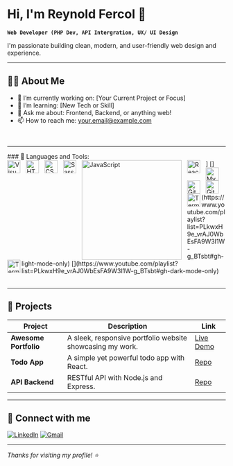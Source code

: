 # Hi, I'm Reynold Fercol 👋

**`Web Developer (PHP Dev, API Intergration, UX/ UI Design`**

I'm passionate building clean, modern, and user-friendly web design and experience.

---

## 🧑‍💻 About Me

- 🔭 I’m currently working on: [Your Current Project or Focus]
- 🌱 I’m learning: [New Tech or Skill]
- 💬 Ask me about: Frontend, Backend, or anything web!
- 📫 How to reach me: [your.email@example.com](mailto:your.email@example.com)
<br>
<hr>
### 🚀 Languages and Tools:
<br>
<img align="left" alt="Visual Studio Code" width="30px" src="https://cdn.jsdelivr.net/gh/devicons/devicon/icons/vscode/vscode-original.svg" style="padding-right:10px;" />]
<img align="left" alt="HTML5" width="30px" src="https://cdn.jsdelivr.net/gh/devicons/devicon/icons/html5/html5-original.svg" style="padding-right:10px;" />
<img align="left" alt="CSS3" width="30px" src="https://cdn.jsdelivr.net/gh/devicons/devicon/icons/css3/css3-original.svg" style="padding-right:10px;" />
<img align="left" alt="Sass" width="30px" src="https://cdn.jsdelivr.net/gh/devicons/devicon/icons/sass/sass-original.svg" style="padding-right:10px;" />
<img align="left" alt="JavaScript" width="230px" src="https://cdn.jsdelivr.net/gh/devicons/devicon/icons/javascript/javascript-original.svg" style="padding-right:10px;" />
<img align="left" alt="ReactJS" width="30px" src="https://cdn.jsdelivr.net/gh/devicons/devicon/icons/react/react-original.svg" style="padding-right:10px;" />
<img align="left" alt="MySQL" width="30px" src="https://cdn.jsdelivr.net/gh/devicons/devicon/icons/mysql/mysql-original.svg" style="padding-right:10px;" />
<img align="left" alt="Git" width="30px" src="https://cdn.jsdelivr.net/gh/devicons/devicon/icons/git/git-original.svg" style="padding-right:10px;" />
<img align="left" alt="GitHub" width="30px" src="https://user-images.githubusercontent.com/3369400/139447912-e0f43f33-6d9f-45f8-be46-2df5bbc91289.png" style="padding-right:10px;" />
[<img align="left" alt="Terminal" width="30px" src="./img/terminal-light.svg" />](https://www.youtube.com/playlist?list=PLkwxH9e_vrAJ0WbEsFA9W3I1W-g_BTsbt#gh-light-mode-only)
[<img align="left" alt="Terminal" width="30px" src="./img/terminal-dark.svg" />](https://www.youtube.com/playlist?list=PLkwxH9e_vrAJ0WbEsFA9W3I1W-g_BTsbt#gh-dark-mode-only)

<br>
<br>

---

## 📂 Projects

| Project | Description | Link |
| ------- | ----------- | ---- |
| **Awesome Portfolio** | A sleek, responsive portfolio website showcasing my work. | [Live Demo](https://your-portfolio-link.com) |
| **Todo App** | A simple yet powerful todo app with React. | [Repo](https://github.com/yourusername/todo-app) |
| **API Backend** | RESTful API with Node.js and Express. | [Repo](https://github.com/yourusername/api-backend) |

---

## 🔗 Connect with me

[![LinkedIn](https://img.shields.io/badge/LinkedIn-0A66C2?style=flat&logo=linkedin&logoColor=white)](https://www.linkedin.com/in/yourusername)
[![Gmail](https://img.shields.io/badge/Gmail-D14836?style=flat&logo=gmail&logoColor=white)](mailto:your.email@example.com)

---

*Thanks for visiting my profile! ⭐️*
